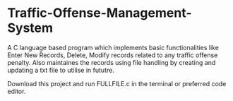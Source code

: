 # Traffic-Offense-Management-System
A C language based program which implements basic functionalities like Enter New Records, Delete, Modify records related to any traffic offense penalty. Also maintaines the records using file handling by creating and updating a txt file to utilise in fututre.


Download this project and run FULLFILE.c in the terminal or preferred code editor.

